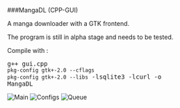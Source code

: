 ###MangaDL (CPP-GUI)

A manga downloader with a GTK frontend.

The program is still in alpha stage and needs to be tested.

Compile with : <pre>g++ gui.cpp `pkg-config gtk+-2.0 --cflags` `pkg-config gtk+-2.0 --libs` -lsqlite3 -lcurl -o MangaDL</pre>

![Main](https://raw.github.com/venam/MangaDL--CPP-GUI-Version-/master/main.png)
![Configs](https://raw.github.com/venam/MangaDL--CPP-GUI-Version-/master/config.png)
![Queue](https://raw.github.com/venam/MangaDL--CPP-GUI-Version-/master/queue.png)
